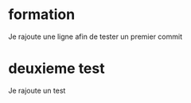 # formation
Je rajoute une ligne afin de tester un premier commit
# deuxieme test
Je rajoute un test
